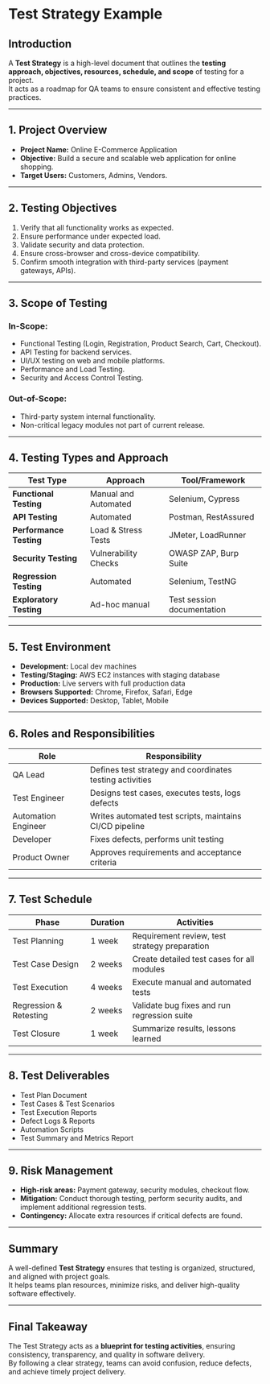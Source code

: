 # Test Strategy Example

## Introduction
A **Test Strategy** is a high-level document that outlines the **testing approach, objectives, resources, schedule, and scope** of testing for a project.  
It acts as a roadmap for QA teams to ensure consistent and effective testing practices.

---

## 1. Project Overview
- **Project Name:** Online E-Commerce Application  
- **Objective:** Build a secure and scalable web application for online shopping.  
- **Target Users:** Customers, Admins, Vendors.  

---

## 2. Testing Objectives
1. Verify that all functionality works as expected.  
2. Ensure performance under expected load.  
3. Validate security and data protection.  
4. Ensure cross-browser and cross-device compatibility.  
5. Confirm smooth integration with third-party services (payment gateways, APIs).  

---

## 3. Scope of Testing
### In-Scope:
- Functional Testing (Login, Registration, Product Search, Cart, Checkout).  
- API Testing for backend services.  
- UI/UX testing on web and mobile platforms.  
- Performance and Load Testing.  
- Security and Access Control Testing.  

### Out-of-Scope:
- Third-party system internal functionality.  
- Non-critical legacy modules not part of current release.  

---

## 4. Testing Types and Approach
| Test Type | Approach | Tool/Framework |
|-----------|---------|----------------|
| **Functional Testing** | Manual and Automated | Selenium, Cypress |
| **API Testing** | Automated | Postman, RestAssured |
| **Performance Testing** | Load & Stress Tests | JMeter, LoadRunner |
| **Security Testing** | Vulnerability Checks | OWASP ZAP, Burp Suite |
| **Regression Testing** | Automated | Selenium, TestNG |
| **Exploratory Testing** | Ad-hoc manual | Test session documentation |

---

## 5. Test Environment
- **Development:** Local dev machines  
- **Testing/Staging:** AWS EC2 instances with staging database  
- **Production:** Live servers with full production data  
- **Browsers Supported:** Chrome, Firefox, Safari, Edge  
- **Devices Supported:** Desktop, Tablet, Mobile  

---

## 6. Roles and Responsibilities
| Role | Responsibility |
|------|----------------|
| QA Lead | Defines test strategy and coordinates testing activities |
| Test Engineer | Designs test cases, executes tests, logs defects |
| Automation Engineer | Writes automated test scripts, maintains CI/CD pipeline |
| Developer | Fixes defects, performs unit testing |
| Product Owner | Approves requirements and acceptance criteria |

---

## 7. Test Schedule
| Phase | Duration | Activities |
|-------|----------|------------|
| Test Planning | 1 week | Requirement review, test strategy preparation |
| Test Case Design | 2 weeks | Create detailed test cases for all modules |
| Test Execution | 4 weeks | Execute manual and automated tests |
| Regression & Retesting | 2 weeks | Validate bug fixes and run regression suite |
| Test Closure | 1 week | Summarize results, lessons learned |

---

## 8. Test Deliverables
- Test Plan Document  
- Test Cases & Test Scenarios  
- Test Execution Reports  
- Defect Logs & Reports  
- Automation Scripts  
- Test Summary and Metrics Report  

---

## 9. Risk Management
- **High-risk areas:** Payment gateway, security modules, checkout flow.  
- **Mitigation:** Conduct thorough testing, perform security audits, and implement additional regression tests.  
- **Contingency:** Allocate extra resources if critical defects are found.  

---

## Summary
A well-defined **Test Strategy** ensures that testing is organized, structured, and aligned with project goals.  
It helps teams plan resources, minimize risks, and deliver high-quality software effectively.

---

## Final Takeaway
The Test Strategy acts as a **blueprint for testing activities**, ensuring consistency, transparency, and quality in software delivery.  
By following a clear strategy, teams can avoid confusion, reduce defects, and achieve timely project delivery.
